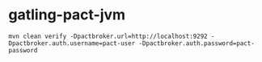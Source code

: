 # gatling-pact-jvm

```shell
mvn clean verify -Dpactbroker.url=http://localhost:9292 -Dpactbroker.auth.username=pact-user -Dpactbroker.auth.password=pact-password
```